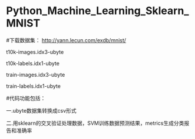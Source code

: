 # Python_Machine_Learning_Sklearn_MNIST

#下载数据集：
http://yann.lecun.com/exdb/mnist/

t10k-images.idx3-ubyte

t10k-labels.idx1-ubyte

train-images.idx3-ubyte

train-labels.idx1-ubyte

#代码功能包括：

一.ubyte数据集转换成csv形式

二.用sklearn的交叉验证处理数据，SVM训练数据预测结果，metrics生成分类报告和准确率
